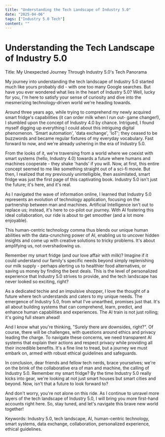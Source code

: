 ```yaml
---
title: "Understanding the Tech Landscape of Industry 5.0"
date: "2025-04-06"
tags: ["Industry 5.0 Tech"]
content: ""
---
```


# Understanding the Tech Landscape of Industry 5.0

Title: My Unexpected Journey Through Industry 5.0's Tech Panorama 

My journey into understanding the tech landscape of Industry 5.0 started much like yours probably did - with one too many Google searches. But have you ever wondered what lies in the heart of Industry 5.0? Well, lucky for you, I'm here to satisfy your sense of curiosity and dive into the mesmerizing technology-driven world we're heading towards.

Around three years ago, while trying to comprehend my newly acquired smart fridge's capabilities (it can order milk when I run out- game changer!), I stumbled upon the concept of Industry 4.0 by chance. Intrigued, I found myself digging up everything I could about this intriguing digital phenomenon. 'Smart automation', 'data exchange', 'IoT'; they ceased to be buzzwords and became regular fixtures of my everyday vocabulary. Fast forward to now, and we're already ushering in the era of Industry 5.0.

From the looks of it, we're traversing from a world where we coexist with smart systems (hello, Industry 4.0) towards a future where humans and machines cooperate - they shake 'hands' if you will. Now, at first, this entire concept seemed to me like something straight out of a sci-fi movie. But then, I realized that my previously unintelligible, then assimilated, smart fridge was just the first page of this captivating book. Industry 5.0 isn't just the future; it's here, and it's real. 

As I navigated the wave of information online, I learned that Industry 5.0 represents an evolution of technology application, focusing on the partnership between man and machines. Artificial Intelligence isn't out to replace us; instead, it's here to co-pilot our journey. With AI fostering this ideal collaboration, our ride is about to get smoother (and a lot more enjoyable).

This human-centric technology comma thus blends our unique human abilities with the data-crunching power of AI, enabling us to uncover hidden insights and come up with creative solutions to tricky problems. It's about amplifying us, not overshadowing us. 

Remember my smart fridge (and our love affair with milk)? Imagine if it could understand our family's specific needs beyond simply replenishing our milk supply - perhaps alerting us to healthier food alternatives, or saving us money by finding the best deals. This is the level of personalized experience that Industry 5.0 strives to provide, and the tech landscape has never looked so exciting, right?

As a dedicated techie and an impulsive shopper, I love the thought of a future where tech understands and caters to my unique needs. The emergence of Industry 5.0, from what I've unearthed, promises just that. It's all about building systems that can comprehend, learn, predict, and enhance human capabilities and experiences. The AI train is not just rolling; it's going full steam ahead!

And I know what you're thinking, "Surely there are downsides, right?". Of course, there will be challenges, with questions around ethics and privacy leading the charge. To navigate these concerns, we need transparent AI systems that explain their actions and respect privacy while providing all their incredible benefits. It's a fine line to tread, but a journey we must embark on, armed with robust ethical guidelines and safeguards.

In conclusion, dear friends and fellow tech nerds, brace yourselves; we're on the brink of the collaborative era of man and machine, the calling of Industry 5.0. Remember my smart fridge? By the time Industry 5.0 really kicks into gear, we're looking at not just smart houses but smart cities and beyond. Now, isn't that a future to look forward to?

And don't worry, you're not alone on this ride. As I continue to unravel more layers of the tech landscape of Industry 5.0, I will bring you more first-hand accounts right here. So, stay tuned, and let's navigate this brave new world together!

Keywords: Industry 5.0, tech landscape, AI, human-centric technology, smart systems, data exchange, collaboration, personalized experience, ethical guidelines.
